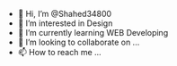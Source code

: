 - 👋 Hi, I’m @Shahed34800
- 👀 I’m interested in Design
- 🌱 I’m currently learning WEB Developing
- 💞️ I’m looking to collaborate on ...
- 📫 How to reach me ...

<!---
Shahed34800/Shahed34800 is a ✨ special ✨ repository because its `README.md` (this file) appears on your GitHub profile.
You can click the Preview link to take a look at your changes.
--->
